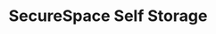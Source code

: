 ---
title: "SecureSpace Self Storage"
url: /portland/securespace-self-storage-northeast-columbia-boulevard/
shop: storage rental
---